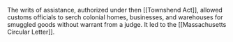 The writs of assistance, authorized under then [[Townshend Act]], allowed customs officials to serch colonial homes, businesses, and warehouses for smuggled goods without warrant from a judge. It led to the [[Massachusetts Circular Letter]].